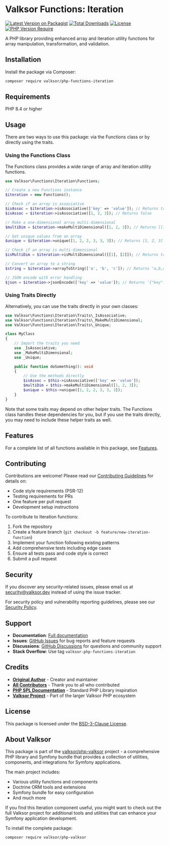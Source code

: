 # Valksor Functions: Iteration

[![Latest Version on Packagist](https://img.shields.io/packagist/v/valksor/php-functions-iteration.svg)](https://packagist.org/packages/valksor/php-functions-iteration)
[![Total Downloads](https://img.shields.io/packagist/dt/valksor/php-functions-iteration.svg)](https://packagist.org/packages/valksor/php-functions-iteration)
[![License](https://img.shields.io/packagist/l/valksor/php-functions-iteration.svg)](LICENSE)
[![PHP Version Require](https://img.shields.io/packagist/require-v/valksor/php-functions-iteration/php)](https://packagist.org/packages/valksor/php-functions-iteration)

A PHP library providing enhanced array and iteration utility functions for array manipulation, transformation, and validation.

## Installation

Install the package via Composer:

```bash
composer require valksor/php-functions-iteration
```

## Requirements

PHP 8.4 or higher

## Usage

There are two ways to use this package: via the Functions class or by directly using the traits.

### Using the Functions Class

The Functions class provides a wide range of array and iteration utility functions.

```php
use Valksor\Functions\Iteration\Functions;

// Create a new Functions instance
$iteration = new Functions();

// Check if an array is associative
$isAssoc = $iteration->isAssociative(['key' => 'value']); // Returns true
$isAssoc = $iteration->isAssociative([1, 2, 3]); // Returns false

// Make a one-dimensional array multi-dimensional
$multiDim = $iteration->makeMultiDimensional([1, 2, 3]); // Returns [[1], [2], [3]]

// Get unique values from an array
$unique = $iteration->unique([1, 2, 2, 3, 3, 3]); // Returns [1, 2, 3]

// Check if an array is multi-dimensional
$isMultiDim = $iteration->isMultiDimensional([[1], [2]]); // Returns true

// Convert an array to a string
$string = $iteration->arrayToString(['a', 'b', 'c']); // Returns "a,b,c"

// JSON encode with error handling
$json = $iteration->jsonEncode(['key' => 'value']); // Returns '{"key":"value"}'
```

### Using Traits Directly

Alternatively, you can use the traits directly in your own classes:

```php
use Valksor\Functions\Iteration\Traits\_IsAssociative;
use Valksor\Functions\Iteration\Traits\_MakeMultiDimensional;
use Valksor\Functions\Iteration\Traits\_Unique;

class MyClass
{
    // Import the traits you need
    use _IsAssociative;
    use _MakeMultiDimensional;
    use _Unique;

    public function doSomething(): void
    {
        // Use the methods directly
        $isAssoc = $this->isAssociative(['key' => 'value']);
        $multiDim = $this->makeMultiDimensional([1, 2, 3]);
        $unique = $this->unique([1, 2, 2, 3, 3, 3]);
    }
}
```

Note that some traits may depend on other helper traits. The Functions class handles these dependencies for you, but if you use the traits directly, you may need to include these helper traits as well.

## Features

For a complete list of all functions available in this package, see [Features](docs/features.md).


## Contributing

Contributions are welcome! Please read our [Contributing Guidelines](CONTRIBUTING.md) for details on:

- Code style requirements (PSR-12)
- Testing requirements for PRs
- One feature per pull request
- Development setup instructions

To contribute to Iteration functions:

1. Fork the repository
2. Create a feature branch (`git checkout -b feature/new-iteration-function`)
3. Implement your function following existing patterns
4. Add comprehensive tests including edge cases
5. Ensure all tests pass and code style is correct
6. Submit a pull request

## Security

If you discover any security-related issues, please email us at security@valksor.dev instead of using the issue tracker.

For security policy and vulnerability reporting guidelines, please see our [Security Policy](SECURITY.md).

## Support

- **Documentation**: [Full documentation](https://github.com/valksor/php-valksor)
- **Issues**: [GitHub Issues](https://github.com/valksor/php-valksor/issues) for bug reports and feature requests
- **Discussions**: [GitHub Discussions](https://github.com/valksor/php-valksor/discussions) for questions and community support
- **Stack Overflow**: Use tag `valksor-php-functions-iteration`

## Credits

- **[Original Author](https://github.com/valksor)** - Creator and maintainer
- **[All Contributors](https://github.com/valksor/php-valksor/graphs/contributors)** - Thank you to all who contributed
- **[PHP SPL Documentation](https://www.php.net/manual/en/book.spl.php)** - Standard PHP Library inspiration
- **[Valksor Project](https://github.com/valksor)** - Part of the larger Valksor PHP ecosystem

## License

This package is licensed under the [BSD-3-Clause License](LICENSE).

## About Valksor

This package is part of the [valksor/php-valksor](https://github.com/valksor/php-valksor) project - a comprehensive PHP library and Symfony bundle that provides a collection of utilities, components, and integrations for Symfony applications.

The main project includes:
- Various utility functions and components
- Doctrine ORM tools and extensions
- Symfony bundle for easy configuration
- And much more

If you find this Iteration component useful, you might want to check out the full Valksor project for additional tools and utilities that can enhance your Symfony application development.

To install the complete package:

```bash
composer require valksor/php-valksor
```
